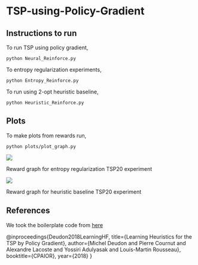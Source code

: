 # TSP-using-Policy-Gradient

## Instructions to run

To run TSP using policy gradient,

```python Neural_Reinforce.py```

To entropy regularization experiments,

```python Entropy_Reinforce.py```

To run using 2-opt heuristic baseline,

```python Heuristic_Reinforce.py```

## Plots

To make plots from rewards run,

```python plots/plot_graph.py```

![](plots/plot_entropy_20.png)

Reward graph for entropy regularization TSP20 experiment

![](plots/plot_heuristic_20.png)

Reward graph for heuristic baseline TSP20 experiment


## References

We took the boilerplate code from [here](https://github.com/MichelDeudon/encode-attend-navigate)

@inproceedings{Deudon2018LearningHF,
  title={Learning Heuristics for the TSP by Policy Gradient},
  author={Michel Deudon and Pierre Cournut and Alexandre Lacoste and Yossiri Adulyasak and Louis-Martin Rousseau},
  booktitle={CPAIOR},
  year={2018}
}
